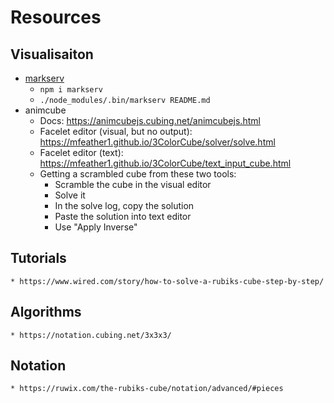 # Resources

## Visualisaiton

* [markserv](https://github.com/markserv/markserv)
    * `npm i markserv`
    * `./node_modules/.bin/markserv README.md`
* animcube
    * Docs: https://animcubejs.cubing.net/animcubejs.html
    * Facelet editor (visual, but no output): https://mfeather1.github.io/3ColorCube/solver/solve.html
    * Facelet editor (text): https://mfeather1.github.io/3ColorCube/text_input_cube.html
    * Getting a scrambled cube from these two tools:
        * Scramble the cube in the visual editor
        * Solve it
        * In the solve log, copy the solution
        * Paste the solution into text editor
        * Use "Apply Inverse"


## Tutorials
    * https://www.wired.com/story/how-to-solve-a-rubiks-cube-step-by-step/

## Algorithms
    * https://notation.cubing.net/3x3x3/

## Notation
    * https://ruwix.com/the-rubiks-cube/notation/advanced/#pieces
